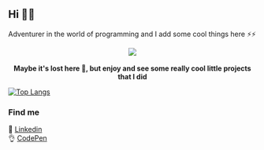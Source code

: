 ## Hi 👋👋

Adventurer in the world of programming and I add some cool things here ⚡⚡

<p align="center">
  <img src="https://cdn.dicionariopopular.com/imagens/giphy-1.gif">
  <br />
  <br />
  <strong>Maybe it's lost here 🤔, but enjoy and see some really cool little projects that I did</strong>
</p>

[![Top Langs](https://github-readme-stats.vercel.app/api/top-langs/?username=rhuangabrielsantos&layout=compact)](https://github.com/rhuangabrielsantos?tab=repositories)

### Find me

📌 [Linkedin](https://www.linkedin.com/in/rhuangabrielsantos)
<br />
👌 [CodePen](https://codepen.io/rhuangabrielsantos)
